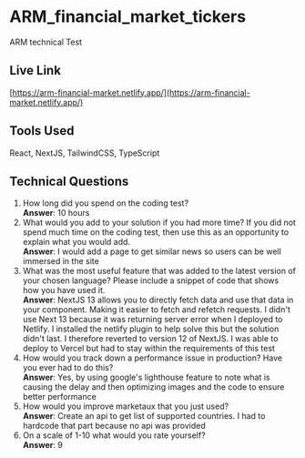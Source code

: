 # ARM_financial_market_tickers

ARM technical Test

## Live Link

[https://arm-financial-market.netlify.app/](https://arm-financial-market.netlify.app/)

## Tools Used

React, NextJS, TailwindCSS, TypeScript

## Technical Questions

1. How long did you spend on the coding test?<br />
   <b>Answer</b>: 10 hours
2. What would you add to your solution if you had more time? If you did not spend
   much time on the coding test, then use this as an opportunity to explain what you
   would add.<br />
   <b>Answer</b>: I would add a page to get similar news so users can be well immersed in the site
3. What was the most useful feature that was added to the latest version of your
   chosen language? Please include a snippet of code that shows how you have used it.<br />
   <b>Answer</b>: NextJS 13 allows you to directly fetch data and use that data in your component. Making it easier to fetch and refetch requests. I didn't use Next 13 because it was returning server error when I deployed to Netlify. I installed the netlify plugin to help solve this but the solution didn't last. I therefore reverted to version 12 of NextJS. I was able to deploy to Vercel but had to stay within the requirements of this test
4. How would you track down a performance issue in production? Have you ever had
   to do this?<br />
   <b>Answer</b>: Yes, by using google's lighthouse feature to note what is causing the delay and then optimizing images and the code to ensure better performance
5. How would you improve marketaux that you just used?<br />
   <b>Answer</b>: Create an api to get list of supported countries. I had to hardcode that part because no api was provided
6. On a scale of 1-10 what would you rate yourself?<br />
   <b>Answer</b>: 9
